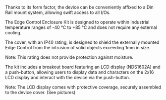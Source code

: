 <FeatureDescription>

Thanks to its form factor, the device can be conveniently affixed to a Din Rail mount system, allowing swift access to all I/Os.

</FeatureDescription>


<FeatureList>

<Feature title="Enclosure Temperature" image="temperature-sensor">

  The Edge Control Enclosure Kit is designed to operate within industrial temperature ranges of -40 °C to +85 °C and does not require any external cooling.
  
</Feature>

<Feature title="Enclosure IP Standard" image="world-map">

  The cover, with an IP40 rating, is designed to shield the externally mounted Edge Control from the intrusion of solid objects exceeding 1mm in size.

  Note: This rating does not provide protection against moisture.

</Feature>

<Feature title="Breakout LCD Display + Push Button" image="hw-pin">

  The kit includes a breakout board featuring an LCD display (NDS1602A) and a push-button, allowing users to display data and characters on the 2x16 LCD display and interact with the device via the push-button.

  Note: The LCD display comes with protective coverage, securely assembled to the device cover. (See pictures)

</Feature>


</FeatureList>
